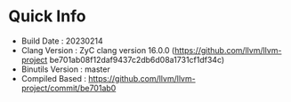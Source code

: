 # Quick Info
* Build Date : 20230214
* Clang Version : ZyC clang version 16.0.0 (https://github.com/llvm/llvm-project be701ab08f12daf9437c2db6d08a1731cf1df34c)
* Binutils Version : master
* Compiled Based : https://github.com/llvm/llvm-project/commit/be701ab0

